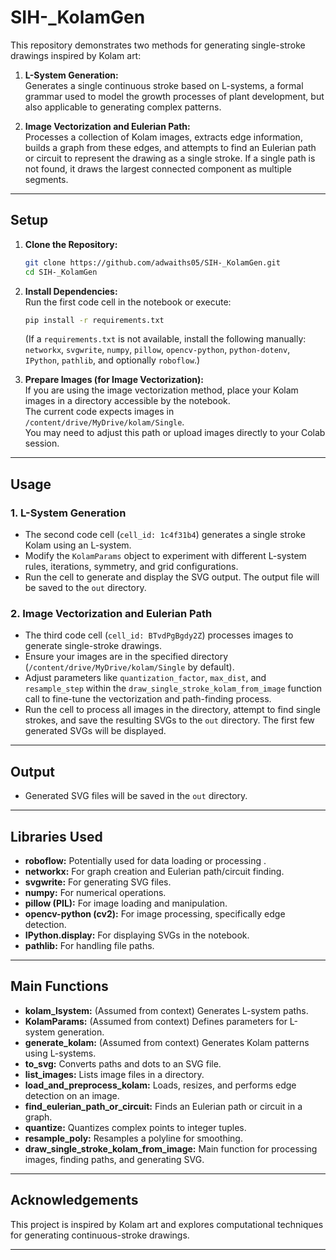 # SIH-_KolamGen

This repository demonstrates two methods for generating single-stroke drawings inspired by Kolam art:

1. **L-System Generation:**  
   Generates a single continuous stroke based on L-systems, a formal grammar used to model the growth processes of plant development, but also applicable to generating complex patterns.

2. **Image Vectorization and Eulerian Path:**  
   Processes a collection of Kolam images, extracts edge information, builds a graph from these edges, and attempts to find an Eulerian path or circuit to represent the drawing as a single stroke. If a single path is not found, it draws the largest connected component as multiple segments.

---

## Setup

1. **Clone the Repository:**  
   ```bash
   git clone https://github.com/adwaiths05/SIH-_KolamGen.git
   cd SIH-_KolamGen
   ```

2. **Install Dependencies:**  
   Run the first code cell in the notebook or execute:
   ```bash
   pip install -r requirements.txt
   ```
   (If a `requirements.txt` is not available, install the following manually: `networkx`, `svgwrite`, `numpy`, `pillow`, `opencv-python`, `python-dotenv`, `IPython`, `pathlib`, and optionally `roboflow`.)

3. **Prepare Images (for Image Vectorization):**  
   If you are using the image vectorization method, place your Kolam images in a directory accessible by the notebook.  
   The current code expects images in `/content/drive/MyDrive/kolam/Single`.  
   You may need to adjust this path or upload images directly to your Colab session.

---

## Usage

### 1. L-System Generation

- The second code cell (`cell_id: 1c4f31b4`) generates a single stroke Kolam using an L-system.
- Modify the `KolamParams` object to experiment with different L-system rules, iterations, symmetry, and grid configurations.
- Run the cell to generate and display the SVG output. The output file will be saved to the `out` directory.

### 2. Image Vectorization and Eulerian Path

- The third code cell (`cell_id: BTvdPgBgdy2Z`) processes images to generate single-stroke drawings.
- Ensure your images are in the specified directory (`/content/drive/MyDrive/kolam/Single` by default).
- Adjust parameters like `quantization_factor`, `max_dist`, and `resample_step` within the `draw_single_stroke_kolam_from_image` function call to fine-tune the vectorization and path-finding process.
- Run the cell to process all images in the directory, attempt to find single strokes, and save the resulting SVGs to the `out` directory. The first few generated SVGs will be displayed.

---

## Output

- Generated SVG files will be saved in the `out` directory.

---

## Libraries Used

- **roboflow:** Potentially used for data loading or processing .
- **networkx:** For graph creation and Eulerian path/circuit finding.
- **svgwrite:** For generating SVG files.
- **numpy:** For numerical operations.
- **pillow (PIL):** For image loading and manipulation.
- **opencv-python (cv2):** For image processing, specifically edge detection.
- **IPython.display:** For displaying SVGs in the notebook.
- **pathlib:** For handling file paths.

---

## Main Functions

- **kolam_lsystem:** (Assumed from context) Generates L-system paths.
- **KolamParams:** (Assumed from context) Defines parameters for L-system generation.
- **generate_kolam:** (Assumed from context) Generates Kolam patterns using L-systems.
- **to_svg:** Converts paths and dots to an SVG file.
- **list_images:** Lists image files in a directory.
- **load_and_preprocess_kolam:** Loads, resizes, and performs edge detection on an image.
- **find_eulerian_path_or_circuit:** Finds an Eulerian path or circuit in a graph.
- **quantize:** Quantizes complex points to integer tuples.
- **resample_poly:** Resamples a polyline for smoothing.
- **draw_single_stroke_kolam_from_image:** Main function for processing images, finding paths, and generating SVG.

---

## Acknowledgements

This project is inspired by Kolam art and explores computational techniques for generating continuous-stroke drawings.

---

